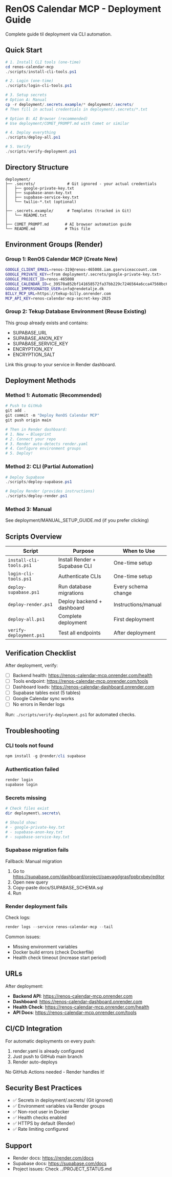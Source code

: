 # RenOS Calendar MCP - Deployment Guide

Complete guide til deployment via CLI automation.

## Quick Start

```powershell
# 1. Install CLI tools (one-time)
cd renos-calendar-mcp
./scripts/install-cli-tools.ps1

# 2. Login (one-time)
./scripts/login-cli-tools.ps1

# 3. Setup secrets
# Option A: Manual
cp -r deployment/.secrets.example/* deployment/.secrets/
# Then fill in actual credentials in deployment/.secrets/*.txt

# Option B: AI Browser (recommended)
# Use deployment/COMET_PROMPT.md with Comet or similar

# 4. Deploy everything
./scripts/deploy-all.ps1

# 5. Verify
./scripts/verify-deployment.ps1
```

## Directory Structure

```
deployment/
├── .secrets/              # Git ignored - your actual credentials
│   ├── google-private-key.txt
│   ├── supabase-anon-key.txt
│   ├── supabase-service-key.txt
│   └── twilio-*.txt (optional)
│
├── .secrets.example/      # Templates (tracked in Git)
│   └── README.txt
│
├── COMET_PROMPT.md       # AI browser automation guide
└── README.md             # This file
```

## Environment Groups (Render)

### Group 1: RenOS Calendar MCP (Create New)

```bash
GOOGLE_CLIENT_EMAIL=renos-319@renos-465008.iam.gserviceaccount.com
GOOGLE_PRIVATE_KEY=<from deployment/.secrets/google-private-key.txt>
GOOGLE_PROJECT_ID=renos-465008
GOOGLE_CALENDAR_ID=c_39570a852bf141658572fa37bb229c7246564a6cca47560bc66a4f9e4fec67ff@group.calendar.google.com
GOOGLE_IMPERSONATED_USER=info@rendetalje.dk
BILLY_MCP_URL=https://tekup-billy.onrender.com
MCP_API_KEY=renos-calendar-mcp-secret-key-2025
```

### Group 2: Tekup Database Environment (Reuse Existing)

This group already exists and contains:

- SUPABASE_URL
- SUPABASE_ANON_KEY
- SUPABASE_SERVICE_KEY
- ENCRYPTION_KEY
- ENCRYPTION_SALT

Link this group to your service in Render dashboard.

## Deployment Methods

### Method 1: Automatic (Recommended)

```powershell
# Push to GitHub
git add .
git commit -m "Deploy RenOS Calendar MCP"
git push origin main

# Then in Render dashboard:
# 1. New → Blueprint
# 2. Connect your repo
# 3. Render auto-detects render.yaml
# 4. Configure environment groups
# 5. Deploy!
```

### Method 2: CLI (Partial Automation)

```powershell
# Deploy Supabase
./scripts/deploy-supabase.ps1

# Deploy Render (provides instructions)
./scripts/deploy-render.ps1
```

### Method 3: Manual

See deployment/MANUAL_SETUP_GUIDE.md (if you prefer clicking)

## Scripts Overview

| Script | Purpose | When to Use |
|--------|---------|-------------|
| `install-cli-tools.ps1` | Install Render + Supabase CLI | One-time setup |
| `login-cli-tools.ps1` | Authenticate CLIs | One-time setup |
| `deploy-supabase.ps1` | Run database migrations | Every schema change |
| `deploy-render.ps1` | Deploy backend + dashboard | Instructions/manual |
| `deploy-all.ps1` | Complete deployment | First deployment |
| `verify-deployment.ps1` | Test all endpoints | After deployment |

## Verification Checklist

After deployment, verify:

- [ ] Backend health: <https://renos-calendar-mcp.onrender.com/health>
- [ ] Tools endpoint: <https://renos-calendar-mcp.onrender.com/tools>
- [ ] Dashboard loads: <https://renos-calendar-dashboard.onrender.com>
- [ ] Supabase tables exist (5 tables)
- [ ] Google Calendar sync works
- [ ] No errors in Render logs

Run: `./scripts/verify-deployment.ps1` for automated checks.

## Troubleshooting

### CLI tools not found

```powershell
npm install -g @render/cli supabase
```

### Authentication failed

```powershell
render login
supabase login
```

### Secrets missing

```powershell
# Check files exist
dir deployment\.secrets\

# Should show:
# - google-private-key.txt
# - supabase-anon-key.txt
# - supabase-service-key.txt
```

### Supabase migration fails

Fallback: Manual migration

1. Go to <https://supabase.com/dashboard/project/oaevagdgrasfppbrxbey/editor>
2. Open new query
3. Copy-paste docs/SUPABASE_SCHEMA.sql
4. Run

### Render deployment fails

Check logs:
```powershell
render logs --service renos-calendar-mcp --tail
```

Common issues:

- Missing environment variables
- Docker build errors (check Dockerfile)
- Health check timeout (increase start period)

## URLs

After deployment:

- **Backend API**: <https://renos-calendar-mcp.onrender.com>
- **Dashboard**: <https://renos-calendar-dashboard.onrender.com>
- **Health Check**: <https://renos-calendar-mcp.onrender.com/health>
- **API Docs**: <https://renos-calendar-mcp.onrender.com/tools>

## CI/CD Integration

For automatic deployments on every push:

1. render.yaml is already configured
2. Just push to GitHub main branch
3. Render auto-deploys

No GitHub Actions needed - Render handles it!

## Security Best Practices

- ✅ Secrets in deployment/.secrets/ (Git ignored)
- ✅ Environment variables via Render groups
- ✅ Non-root user in Docker
- ✅ Health checks enabled
- ✅ HTTPS by default (Render)
- ✅ Rate limiting configured

## Support

- Render docs: <https://render.com/docs>
- Supabase docs: <https://supabase.com/docs>
- Project issues: Check ../PROJECT_STATUS.md
